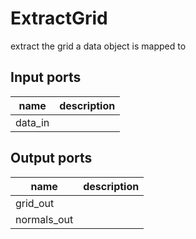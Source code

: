 ExtractGrid
===========
extract the grid a data object is mapped to

Input ports
-----------
|name|description|
|-|-|
|data_in||

Output ports
------------
|name|description|
|-|-|
|grid_out||
|normals_out||
